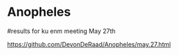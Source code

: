 # Anopheles

#results for ku enm meeting May 27th

https://github.com/DevonDeRaad/Anopheles/may.27.html
